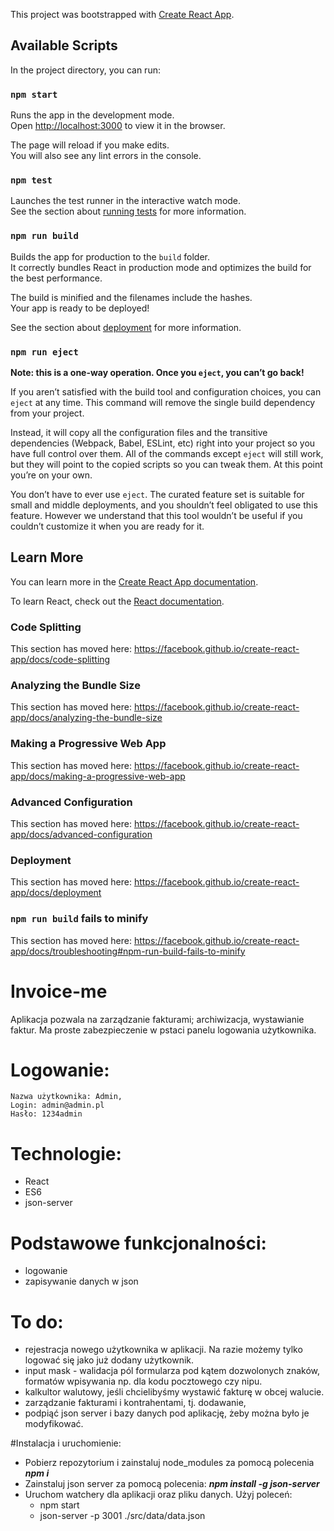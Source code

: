 This project was bootstrapped with [Create React App](https://github.com/facebook/create-react-app).

## Available Scripts

In the project directory, you can run:

### `npm start`

Runs the app in the development mode.<br>
Open [http://localhost:3000](http://localhost:3000) to view it in the browser.

The page will reload if you make edits.<br>
You will also see any lint errors in the console.

### `npm test`

Launches the test runner in the interactive watch mode.<br>
See the section about [running tests](https://facebook.github.io/create-react-app/docs/running-tests) for more information.

### `npm run build`

Builds the app for production to the `build` folder.<br>
It correctly bundles React in production mode and optimizes the build for the best performance.

The build is minified and the filenames include the hashes.<br>
Your app is ready to be deployed!

See the section about [deployment](https://facebook.github.io/create-react-app/docs/deployment) for more information.

### `npm run eject`

**Note: this is a one-way operation. Once you `eject`, you can’t go back!**

If you aren’t satisfied with the build tool and configuration choices, you can `eject` at any time. This command will remove the single build dependency from your project.

Instead, it will copy all the configuration files and the transitive dependencies (Webpack, Babel, ESLint, etc) right into your project so you have full control over them. All of the commands except `eject` will still work, but they will point to the copied scripts so you can tweak them. At this point you’re on your own.

You don’t have to ever use `eject`. The curated feature set is suitable for small and middle deployments, and you shouldn’t feel obligated to use this feature. However we understand that this tool wouldn’t be useful if you couldn’t customize it when you are ready for it.

## Learn More

You can learn more in the [Create React App documentation](https://facebook.github.io/create-react-app/docs/getting-started).

To learn React, check out the [React documentation](https://reactjs.org/).

### Code Splitting

This section has moved here: https://facebook.github.io/create-react-app/docs/code-splitting

### Analyzing the Bundle Size

This section has moved here: https://facebook.github.io/create-react-app/docs/analyzing-the-bundle-size

### Making a Progressive Web App

This section has moved here: https://facebook.github.io/create-react-app/docs/making-a-progressive-web-app

### Advanced Configuration

This section has moved here: https://facebook.github.io/create-react-app/docs/advanced-configuration

### Deployment

This section has moved here: https://facebook.github.io/create-react-app/docs/deployment

### `npm run build` fails to minify

This section has moved here: https://facebook.github.io/create-react-app/docs/troubleshooting#npm-run-build-fails-to-minify


# Invoice-me

Aplikacja pozwala na zarządzanie fakturami; archiwizacja, wystawianie faktur. Ma proste zabezpieczenie w pstaci panelu logowania użytkownika. 

# Logowanie:

    Nazwa użytkownika: Admin,
    Login: admin@admin.pl
    Hasło: 1234admin


# Technologie:

- React
- ES6
- json-server

# Podstawowe funkcjonalności:

- logowanie
- zapisywanie danych w json

# To do:

- rejestracja nowego użytkownika w aplikacji. Na razie możemy tylko logować się jako już dodany użytkownik.
- input mask - walidacja pól formularza pod kątem dozwolonych znaków, formatów wpisywania np. dla kodu pocztowego czy nipu.
- kalkultor walutowy, jeśli chcielibyśmy wystawić fakturę w obcej walucie.
- zarządzanie fakturami i kontrahentami, tj. dodawanie,
- podpiąć json server i bazy danych pod aplikację, żeby można było je modyfikować.

#Instalacja i uruchomienie:

- Pobierz repozytorium i zainstaluj node_modules za pomocą polecenia _**npm i**_
- Zainstaluj json server za pomocą polecenia: _**npm install -g json-server**_
- Uruchom watchery dla aplikacji oraz pliku danych. Użyj poleceń:
    - npm start
    - json-server -p 3001  ./src/data/data.json


